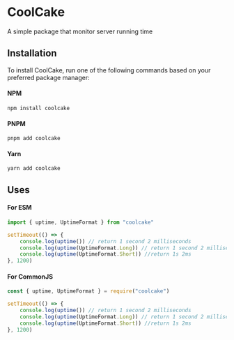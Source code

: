 # CoolCake

A simple package that monitor server running time

## Installation

To install CoolCake, run one of the following commands based on your preferred package manager:

#### NPM

```console
npm install coolcake
```

#### PNPM

```console
pnpm add coolcake
```

#### Yarn

```console
yarn add coolcake
```

## Uses

#### For ESM

```js
import { uptime, UptimeFormat } from "coolcake"

setTimeout(() => {
    console.log(uptime()) // return 1 second 2 milliseconds
    console.log(uptime(UptimeFormat.Long)) // return 1 second 2 milliseconds
    console.log(uptime(UptimeFormat.Short)) //return 1s 2ms
}, 1200)
```

#### For CommonJS

```js
const { uptime, UptimeFormat } = require("coolcake")

setTimeout(() => {
    console.log(uptime()) // return 1 second 2 milliseconds
    console.log(uptime(UptimeFormat.Long)) // return 1 second 2 milliseconds
    console.log(uptime(UptimeFormat.Short)) //return 1s 2ms
}, 1200)
```
